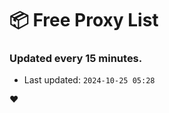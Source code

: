 # :package: Free Proxy List
### Updated every 15 minutes.

- Last updated: `2024-10-25 05:28`

:heart:
